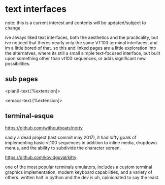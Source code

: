# text interfaces

note: this is a current interest and contents will be updated/subject to
change

ive always liked text interfaces, both the aesthetics and the
practicality, but ive noticed that theres nearly only the same VT100
terminal interfaces, and im a little bored of that. so this and linked
pages are a little exploration into the alternatves, where its still a
small simple text-focused interface, but built upon something other than
vt100 sequences, or adds significant new possibilities.

## sub pages

<plan9-text.[%extension]>

<emacs-text.[%extension]>


## terminal-esque

<https://github.com/withoutboats/notty>


sadly a dead project (last commit may 2017), it had lofty goals of
implementing basic vt100 sequences in addition to inline media, dropdown
menus, and the ability to subdivide the character screen.

<https://github.com/kovidgoyal/kitty>


one of the most popular terminals emulators, includes a custom terminal
graphics implementation, modern keyboard capabilities, and a variety of
others.  written half in python and the dev is uh, opinionated to say the
least.
